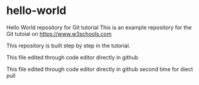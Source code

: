 # hello-world
Hello World repository for Git tutorial
This is an example repository for the Git tutoial on https://www.w3schools.com

This repository is built step by step in the tutorial.

This file edited through code editor directly in github 

This file edited through code editor directly in github second time for diect pull
